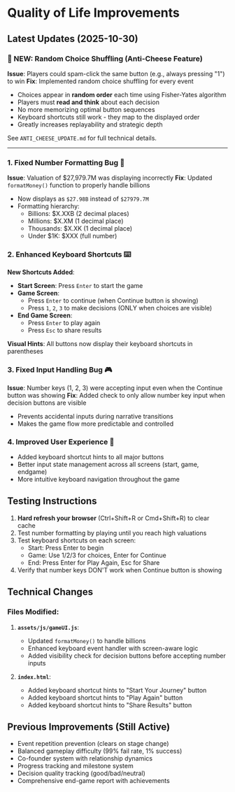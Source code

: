 # Quality of Life Improvements

## Latest Updates (2025-10-30)

### 🎲 NEW: Random Choice Shuffling (Anti-Cheese Feature)
**Issue**: Players could spam-click the same button (e.g., always pressing "1") to win
**Fix**: Implemented random choice shuffling for every event
- Choices appear in **random order** each time using Fisher-Yates algorithm
- Players must **read and think** about each decision
- No more memorizing optimal button sequences
- Keyboard shortcuts still work - they map to the displayed order
- Greatly increases replayability and strategic depth

See `ANTI_CHEESE_UPDATE.md` for full technical details.

---

### 1. Fixed Number Formatting Bug 🔢
**Issue**: Valuation of $27,979.7M was displaying incorrectly
**Fix**: Updated `formatMoney()` function to properly handle billions
- Now displays as `$27.98B` instead of `$27979.7M`
- Formatting hierarchy:
  - Billions: $X.XXB (2 decimal places)
  - Millions: $X.XM (1 decimal place)
  - Thousands: $X.XK (1 decimal place)
  - Under $1K: $XXX (full number)

### 2. Enhanced Keyboard Shortcuts ⌨️
**New Shortcuts Added**:
- **Start Screen**: Press `Enter` to start the game
- **Game Screen**: 
  - Press `Enter` to continue (when Continue button is showing)
  - Press `1`, `2`, `3` to make decisions (ONLY when choices are visible)
- **End Game Screen**:
  - Press `Enter` to play again
  - Press `Esc` to share results

**Visual Hints**: All buttons now display their keyboard shortcuts in parentheses

### 3. Fixed Input Handling Bug 🎮
**Issue**: Number keys (1, 2, 3) were accepting input even when the Continue button was showing
**Fix**: Added check to only allow number key input when decision buttons are visible
- Prevents accidental inputs during narrative transitions
- Makes the game flow more predictable and controlled

### 4. Improved User Experience 🎯
- Added keyboard shortcut hints to all major buttons
- Better input state management across all screens (start, game, endgame)
- More intuitive keyboard navigation throughout the game

## Testing Instructions

1. **Hard refresh your browser** (Ctrl+Shift+R or Cmd+Shift+R) to clear cache
2. Test number formatting by playing until you reach high valuations
3. Test keyboard shortcuts on each screen:
   - Start: Press Enter to begin
   - Game: Use 1/2/3 for choices, Enter for Continue
   - End: Press Enter for Play Again, Esc for Share
4. Verify that number keys DON'T work when Continue button is showing

## Technical Changes

### Files Modified:
1. **`assets/js/gameUI.js`**:
   - Updated `formatMoney()` to handle billions
   - Enhanced keyboard event handler with screen-aware logic
   - Added visibility check for decision buttons before accepting number inputs

2. **`index.html`**:
   - Added keyboard shortcut hints to "Start Your Journey" button
   - Added keyboard shortcut hints to "Play Again" button
   - Added keyboard shortcut hints to "Share Results" button

## Previous Improvements (Still Active)

- Event repetition prevention (clears on stage change)
- Balanced gameplay difficulty (99% fail rate, 1% success)
- Co-founder system with relationship dynamics
- Progress tracking and milestone system
- Decision quality tracking (good/bad/neutral)
- Comprehensive end-game report with achievements

